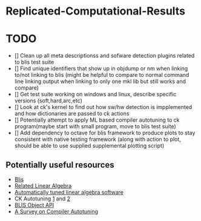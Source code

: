 # Replicated-Computational-Results

# TODO
- [] Clean up all meta descriptionss and sofware detection plugins related to blis test suite
- [] Find unique identifiers that show up in objdump or nm when linking to/not linking to blis (might be helpful to compare to normal command line linking output when linking to only one mkl lib but still works and compare)
- [] Get test suite working on windows and linux, describe specific versions (soft,hard,arc,etc)
- [] Look at ck's kernel to find out how sw/hw detection is impplemented and how dictionaries are passed to ck actions
- [] Potentially attempt to apply ML based compiler autotuning to ck program(maybe start with small program, move to blis test suite)
- [] Add dependency to octave for blis framework to produce plots to stay consistent with native testing framework (along with action to plot, should be able to use supplied supplemental plotting script)

## Potentially useful resources
* [Blis](https://github.com/flame/blis)
* [Related Linear Algebra](http://www.ulaff.net/)
* [Automatically tuned linear algebra software](https://www.researchgate.net/publication/2572098_Automatically_Tuned_Linear_Algebra_Software)
* CK Autotuning [1](https://cknowledge.io/report/rpi3-crowd-tuning-2017-interactive/#sec_autotuning) and [2](https://github.com/ctuning/ck/wiki/Compiler-autotuning)
* [BLIS Object API](https://github.com/flame/blis/blob/master/docs/BLISObjectAPI.md)
* [A Survey on Compiler Autotuning](https://arxiv.org/pdf/1801.04405.pdf)

